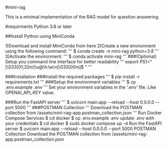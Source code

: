#mini-rag

This is a minimal implementation of the RAG model for question answering.

#requirments
Python 3.8 or later

##Install Python using MiniConda

1)Download and install MiniConda from here
2)Create a new environment using the following command:
'''
$ conda create -n mini-rag python=3.8
'''
3)Activate the environment:
'''
$ conda activate mini-rag
'''
###(Optional) Setup you command line interface for better readability
'''
export PS1="\[\033[01;32m\]\u@\h:\w\n\[\033[00m\]\$ "
'''

###Installation
###Install the required packages
'''
$ pip install -r requirements.txt
'''
###Setup the environment variables
'''
$ cp .env.example .env
'''
Set your environment variables in the '.env' file. Like OPENAI_API_KEY value.

###Run the FastAPI server
'''
$ uvicorn main:app --reload --host 0.0.0.0 --port 5000
'''
###POSTMAN Collection
'''
Download the POSTMAN collection from /assets/mini-rag-app.postman_collection.json
'''
Run Docker Compose Services
$ cd docker
$ cp .env.example .env
update .env with your credentials
$ cd docker
$ sudo docker compose up -d
Run the FastAPI server
$ uvicorn main:app --reload --host 0.0.0.0 --port 5000
POSTMAN Collection
Download the POSTMAN collection from /assets/mini-rag-app.postman_collection.json